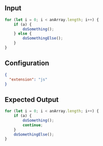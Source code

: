 
## Input
```javascript input
for (let i = 0; i < anArray.length; i++) {
    if (a) {
        doSomething();
    } else {
        doSomethingElse();
    }
}
```

## Configuration
```json configuration
{
  "extension": "js"
}
```

## Expected Output
```javascript expected output
for (let i = 0; i < anArray.length; i++) {
    if (a) {
        doSomething();
        continue;
    }
    doSomethingElse();
}
```
